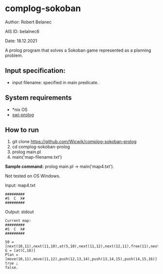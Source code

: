 # complog-sokoban
Author: Robert Belanec

AIS ID: belalnec6

Date: 18.12.2021

A prolog program that solves a Sokoban game represented as a planning problem.

## Input specification:
- input filename: specified in main predicate.

## System requirements
- \*nix OS
- [swi-prolog](https://www.swi-prolog.org)

## How to run
1. git clone https://github.com/Wicwik/complog-sokoban-prolog
2. cd complog-sokoban-prolog
3. prolog main.pl
4. main('map-filename.txt')

**Sample command:**  prolog main.pl -> main('map4.txt').

Not tested on OS Windows.

Input: map4.txt
```
#########
#S  C  X#
#########
```
Output: stdout
```
Current map:
#########
#S  C  X#
#########

S0 = [next(10,11),next(11,10),at(S,10),next(11,12),next(12,11),free(11),next(12,13),next(13,12),free(12),next(13,14),next(14,13),at(C,13),next(14,15),next(15,14),free(14),next(15,16),next(16,15),free(15),free(16),at(X,16),width(9)]
G = [at(C,16)]
Plan = [move(10,11),move(11,12),push(12,13,14),push(13,14,15),push(14,15,16)]
true ;
false.
```

